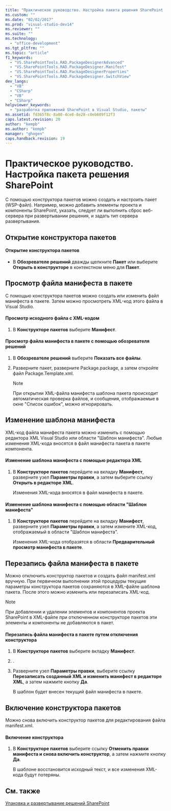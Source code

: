 ```yaml
---
title: "Практическое руководство. Настройка пакета решения SharePoint | Microsoft Docs"
ms.custom: ""
ms.date: "02/02/2017"
ms.prod: "visual-studio-dev14"
ms.reviewer: ""
ms.suite: ""
ms.technology: 
  - "office-development"
ms.tgt_pltfrm: ""
ms.topic: "article"
f1_keywords: 
  - "VS.SharePointTools.RAD.PackageDesignerAdvanced"
  - "VS.SharePointTools.RAD.PackageDesigner.Manifest"
  - "VS.SharePointTools.RAD.PackageDesignerProperties"
  - "VS.SharePointTools.RAD.PackageDesigner.SwitchView"
dev_langs: 
  - "VB"
  - "CSharp"
  - "VB"
  - "CSharp"
helpviewer_keywords: 
  - "разработка приложений SharePoint в Visual Studio, пакеты"
ms.assetid: fd365f8c-8a80-4ce8-8e28-c0eb609f12f3
caps.latest.revision: 20
author: "kempb"
ms.author: "kempb"
manager: "ghogen"
caps.handback.revision: 19
---
```

# Практическое руководство. Настройка пакета решения SharePoint
  С помощью конструктора пакетов можно создать и настроить пакет \(WSP\-файл\).  Например, можно добавить элементы проекта и компоненты SharePoint, указать, следует ли выполнить сброс веб\-сервера при развертывании решения, и задать тип сервера развертывания.  
  
## Открытие конструктора пакетов  
  
#### Открытие конструктора пакетов  
  
-   В **Обозревателе решений** дважды щелкните **Пакет** или выберите **Открыть в конструкторе** в контекстном меню для **Пакет**.  
  
## Просмотр файла манифеста в пакете  
 С помощью конструктора пакетов можно создать или изменить файл манифеста в пакете.  Затем можно просмотреть XML\-код этого файла в Visual Studio.  
  
#### Просмотр исходного файла с XML\-кодом  
  
1.  В **Конструкторе пакетов** выберите **Манифест**.  
  
#### Просмотр файла манифеста в пакете с помощью обозревателя решений  
  
1.  В **Обозревателе решений** выберите **Показать все файлы**.  
  
2.  Разверните пакет, разверните Package.package, а затем откройте файл Package.Template.xml.  
  
    > [!NOTE]  
    >  При открытии XML\-файла манифеста шаблона пакета происходит автоматическая проверка файлов, и сообщения, отображаемые в окне "Список ошибок", можно игнорировать.  
  
## Изменение шаблона манифеста  
 XML\-код файла манифеста пакета можно изменить с помощью редактора XML Visual Studio или области "Шаблон манифеста".  Любые изменения XML\-кода вносятся в файл манифеста пакета в пакете компонента.  
  
#### Изменение шаблона манифеста с помощью редактора XML  
  
1.  В **Конструкторе пакетов** перейдите на вкладку **Манифест**, разверните узел **Параметры правки**, а затем выберите ссылку **Открыть в редакторе XML**.  
  
     Изменения XML\-кода вносятся в файл манифеста в пакете.  
  
#### Изменение шаблона манифеста с помощью области "Шаблон манифеста"  
  
1.  В **Конструкторе пакетов** перейдите на вкладку **Манифест**, разверните узел **Параметры правки**, а затем измените XML\-код, отображаемый в области "Шаблон манифеста".  
  
     Изменения XML\-кода отобразятся в области **Предварительный просмотр манифеста в пакете**.  
  
## Перезапись файла манифеста в пакете  
 Можно отключить конструктор пакетов и создать файл manifest.xml вручную.  При первичном выполнении этой процедуры текущие параметры конструктора пакетов сохраняются в XML\-файле шаблона пакета.  После этого можно изменить или перезаписать XML\-код.  
  
> [!NOTE]  
>  При добавлении и удалении элементов и компонентов проекта SharePoint в XML\-файле при отключенном конструкторе пакетов эти элементы и компоненты не добавляются в пакет.  
  
#### Перезапись файла манифеста в пакете путем отключения конструктора  
  
1.  В **Конструкторе пакетов** выберите вкладку **Манифест**.  
  
2.  .  
  
3.  Разверните узел **Параметры правки**, выберите ссылку **Перезаписать созданный XML и изменить манифест в редакторе XML**, а затем нажмите кнопку **Да**.  
  
     В шаблон будет внесен текущий файл манифеста в пакете.  
  
## Включение конструктора пакетов  
 Можно снова включить конструктор пакетов для редактирования файла manifest.xml.  
  
#### Включение конструктора  
  
1.  В **Конструкторе пакетов** выберите ссылку **Отменить правки манифеста и снова включить конструктор**, а затем нажмите кнопку **Да**.  
  
     В шаблоне восстановится исходный текст, и все изменения XML\-кода будут потеряны.  
  
## См. также  
 [Упаковка и развертывание решений SharePoint](../sharepoint/packaging-and-deploying-sharepoint-solutions.md)  
  
  